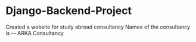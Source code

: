 # Django-Backend-Project
Created a website for study abroad consultancy 
<h>Namee of the consultancy is -- ARKA Consultancy</h>
